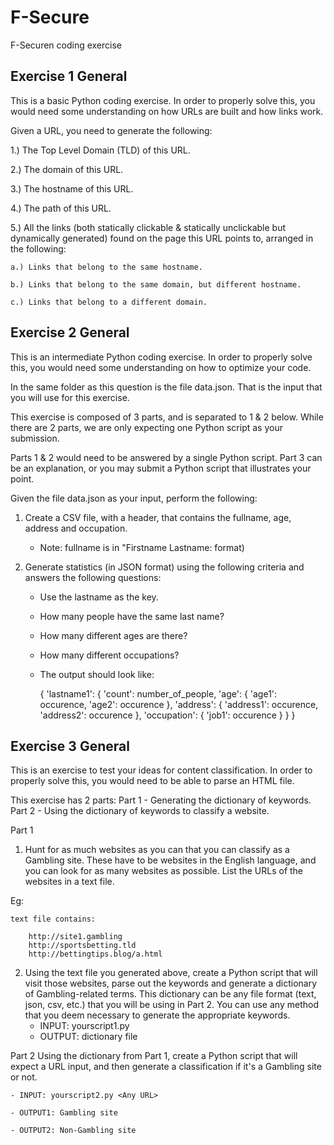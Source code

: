 # F-Secure
F-Securen coding exercise

Exercise 1
General
-------

This is a basic Python coding exercise. In order to properly solve this,
you would need some understanding on how URLs are built and how links work.

Given a URL, you need to generate the following:

1.) The Top Level Domain (TLD) of this URL.

2.) The domain of this URL.

3.) The hostname of this URL.

4.) The path of this URL.

5.) All the links (both statically clickable & statically unclickable but dynamically generated) found on the page this URL points to, arranged in the following:

    a.) Links that belong to the same hostname.
    
    b.) Links that belong to the same domain, but different hostname.
    
    c.) Links that belong to a different domain.

Exercise 2
General
-------

This is an intermediate Python coding exercise. In order to properly solve this,
you would need some understanding on how to optimize your code.

In the same folder as this question is the file data.json. That is the input that you will use for this exercise.

This exercise is composed of 3 parts, and is separated to 1 & 2 below. While there are 2 parts,
we are only expecting one Python script as your submission.

Parts 1 & 2 would need to be answered by a single Python script.
Part 3 can be an explanation, or you may submit a Python script that illustrates your point.

Given the file data.json as your input, perform the following:

1. Create a CSV file, with a header, that contains the fullname, age, address and occupation.
	
	- Note: fullname is in "Firstname Lastname: format)
	
2. Generate statistics (in JSON format) using the following criteria and answers the following questions:
	
	- Use the lastname as the key.
	
	- How many people have the same last name?
	
	- How many different ages are there?
	
	- How many different occupations?
	
	- The output should look like:
	
		{
			'lastname1': {
				'count': number_of_people,
				'age': {
					'age1': occurence,
					'age2': occurence
				},
				'address': {
					'address1': occurence,
					'address2': occurence
				},
				'occupation': {
					'job1': occurence
				}
			}
		}


Exercise 3
General
-------
This is an exercise to test your ideas for content classification.
In order to properly solve this, you would need to be able to parse an HTML file.

This exercise has 2 parts:
Part 1 - Generating the dictionary of keywords.
Part 2 - Using the dictionary of keywords to classify a website.

Part 1
1. Hunt for as much websites as you can that you can classify as a Gambling site. These have to be websites in the English language, and you can look for as many websites as possible. List the URLs of the websites in a text file.

Eg:

	text file contains:
	
		http://site1.gambling
		http://sportsbetting.tld
		http://bettingtips.blog/a.html


2. Using the text file you generated above, create a Python script that will visit those websites, parse out the keywords and generate a dictionary of Gambling-related terms. This dictionary can be any file format (text, json, csv, etc.) that you will be using in Part 2. You can use any method that you deem necessary to generate the appropriate keywords.
	- INPUT: yourscript1.py <the text file with the gambling URLs>
	- OUTPUT: dictionary file

Part 2
Using the dictionary from Part 1, create a Python script that will expect a URL input, and then generate a classification if it's a Gambling site or not.
	
	- INPUT: yourscript2.py <Any URL>
	
	- OUTPUT1: Gambling site
	
	- OUTPUT2: Non-Gambling site
